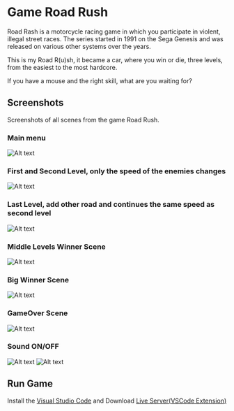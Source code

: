 # Game Road Rush

Road Rash is a motorcycle racing game in which you participate in violent, illegal street races. The series started in 1991 on the Sega Genesis and was released on various other systems over the years.

This is my Road R(u)sh, it became a car, where you win or die, three levels, from the easiest to the most hardcore.

If you have a mouse and the right skill, what are you waiting for?

## Screenshots
Screenshots of all scenes from the game Road Rush.

### Main menu
![Alt text](https://github.com/joaopfzousa/Road_rush/blob/master/screenshots/menu.png "Menu")

### First and Second Level, only the speed of the enemies changes
![Alt text](https://github.com/joaopfzousa/Road_rush/blob/master/screenshots/first_second_level.png "1/2 Scene")

### Last Level, add other road and continues the same speed as second level
![Alt text](https://github.com/joaopfzousa/Road_rush/blob/master/screenshots/lastLevel.png "3 Level")

### Middle Levels Winner Scene
![Alt text](https://github.com/joaopfzousa/Road_rush/blob/master/screenshots/win_first_second_level.png "Win Middle Levels")

### Big Winner Scene
![Alt text](https://github.com/joaopfzousa/Road_rush/blob/master/screenshots/winAllGame.png "A Big Winner")

### GameOver Scene
![Alt text](https://github.com/joaopfzousa/Road_rush/blob/master/screenshots/gameOver.png "GameOver")

### Sound ON/OFF
![Alt text](https://github.com/joaopfzousa/Road_rush/blob/master/screenshots/sound.png "Sound ON")
![Alt text](https://github.com/joaopfzousa/Road_rush/blob/master/screenshots/nosound.png "Sound OFF")


## Run Game

Install the [Visual Studio Code](https://code.visualstudio.com) and Download [Live Server(VSCode Extension)](https://marketplace.visualstudio.com/items?itemName=ritwickdey.LiveServer)
